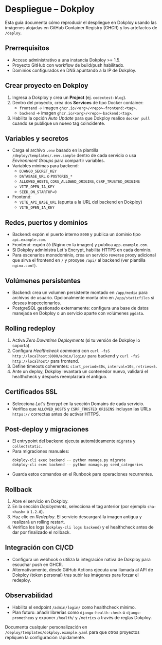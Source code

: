 # Despliegue – Dokploy

Esta guía documenta cómo reproducir el despliegue en Dokploy usando las imágenes alojadas en GitHub Container Registry (GHCR) y los artefactos de `/deploy`.

## Prerrequisitos

- Acceso administrativo a una instancia Dokploy >= 1.5.
- Proyecto GitHub con workflow de build/push habilitado.
- Dominios configurados en DNS apuntando a la IP de Dokploy.

## Crear proyecto en Dokploy

1. Ingresa a Dokploy y crea un **Project** (ej. `codextest-blog`).
2. Dentro del proyecto, crea dos **Services** de tipo Docker container:
   - `frontend` → imagen `ghcr.io/<org>/<repo>-frontend:<tag>`.
   - `backend` → imagen `ghcr.io/<org>/<repo>-backend:<tag>`.
3. Habilita la opción *Auto Update* para que Dokploy realice `docker pull` cuando se publique un nuevo tag coincidente.

## Variables y secretos

- Carga el archivo `.env` basado en la plantilla `/deploy/templates/.env.sample` dentro de cada servicio o usa *Environment Groups* para compartir variables.
- Variables mínimas para backend:
  - `DJANGO_SECRET_KEY`
  - `DATABASE_URL` o `POSTGRES_*`
  - `ALLOWED_HOSTS`, `CORS_ALLOWED_ORIGINS`, `CSRF_TRUSTED_ORIGINS`
  - `VITE_OPEN_IA_KEY`
  - `SEED_ON_STARTUP=0`
- Frontend:
  - `VITE_API_BASE_URL` (apunta a la URL del backend en Dokploy)
  - `VITE_OPEN_IA_KEY`

## Redes, puertos y dominios

- Backend: expón el puerto interno `8000` y publica un dominio tipo `api.example.com`.
- Frontend: expón `80` (Nginx en la imagen) y publica `app.example.com`.
- Si Dokploy administra Let's Encrypt, habilita HTTPS en cada dominio.
- Para escenarios monodominio, crea un servicio reverse proxy adicional que sirva el frontend en `/` y proxyee `/api/` al backend (ver plantilla `nginx.conf`).

## Volúmenes persistentes

- Backend: crea un volumen persistente montado en `/app/media` para archivos de usuario. Opcionalmente monta otro en `/app/staticfiles` si deseas inspeccionarlos.
- PostgreSQL gestionado externamente: configura una base de datos manejada en Dokploy o un servicio aparte con volúmenes `pgdata`.

## Rolling redeploy

1. Activa *Zero Downtime Deployments* (si tu versión de Dokploy lo soporta).
2. Configura *Healthcheck command* con `curl -fsS http://localhost:8000/admin/login/` para backend y `curl -fsS http://localhost/` para frontend.
3. Define timeouts coherentes: `start_period=30s`, `interval=10s`, `retries=5`.
4. Ante un deploy, Dokploy levantará un contenedor nuevo, validará el healthcheck y después reemplazará el antiguo.

## Certificados SSL

- Selecciona *Let's Encrypt* en la sección Domains de cada servicio.
- Verifica que `ALLOWED_HOSTS` y `CSRF_TRUSTED_ORIGINS` incluyan las URLs `https://` correctas antes de activar HTTPS.

## Post-deploy y migraciones

- El entrypoint del backend ejecuta automáticamente `migrate` y `collectstatic`.
- Para migraciones manuales:
  ```bash
  dokploy-cli exec backend -- python manage.py migrate
  dokploy-cli exec backend -- python manage.py seed_categories
  ```
- Guarda estos comandos en el Runbook para operaciones recurrentes.

## Rollback

1. Abre el servicio en Dokploy.
2. En la sección *Deployments*, selecciona el tag anterior (por ejemplo `sha-<hash>` o `1.2.0`).
3. Haz clic en *Redeploy*. El servicio descargará la imagen antigua y realizará un rolling restart.
4. Verifica los logs (`dokploy-cli logs backend`) y el healthcheck antes de dar por finalizado el rollback.

## Integración con CI/CD

- Configura un webhook o utiliza la integración nativa de Dokploy para escuchar push en GHCR.
- Alternativamente, desde GitHub Actions ejecuta una llamada al API de Dokploy (token personal) tras subir las imágenes para forzar el redeploy.

## Observabilidad

- Habilita el endpoint `/admin/login/` como healthcheck mínimo.
- Plan futuro: añadir librerías como `django-health-check` o `django-prometheus` y exponer `/health/` y `/metrics` a través de reglas Dokploy.

Documenta cualquier personalización en `/deploy/templates/dokploy.example.yaml` para que otros proyectos repliquen la configuración rápidamente.
